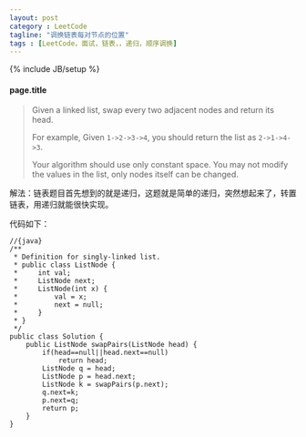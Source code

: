 ```yaml
---
layout: post
category : LeetCode
tagline: "调换链表每对节点的位置"
tags : [LeetCode，面试，链表，，递归，顺序调换]
---
```

{% include JB/setup %}

<h4 id="page.title">page.title</h4>

>Given a linked list, swap every two adjacent nodes and return its head.
>
>For example,
Given `1->2->3->4`, you should return the list as `2->1->4->3`.
>
>Your algorithm should use only constant space. You may not modify the values in the list, only nodes itself can be changed. 

解法：链表题目首先想到的就是递归，这题就是简单的递归，突然想起来了，转置链表，用递归就能很快实现。

代码如下：
		
	//{java}
	/**
	 * Definition for singly-linked list.
	 * public class ListNode {
	 *     int val;
	 *     ListNode next;
	 *     ListNode(int x) {
	 *         val = x;
	 *         next = null;
	 *     }
	 * }
	 */
	public class Solution {
	    public ListNode swapPairs(ListNode head) {
	        if(head==null||head.next==null)
	            return head;
	        ListNode q = head;
	        ListNode p = head.next;
	        ListNode k = swapPairs(p.next);
	        q.next=k;
	        p.next=q;
	        return p;
	    }
	}